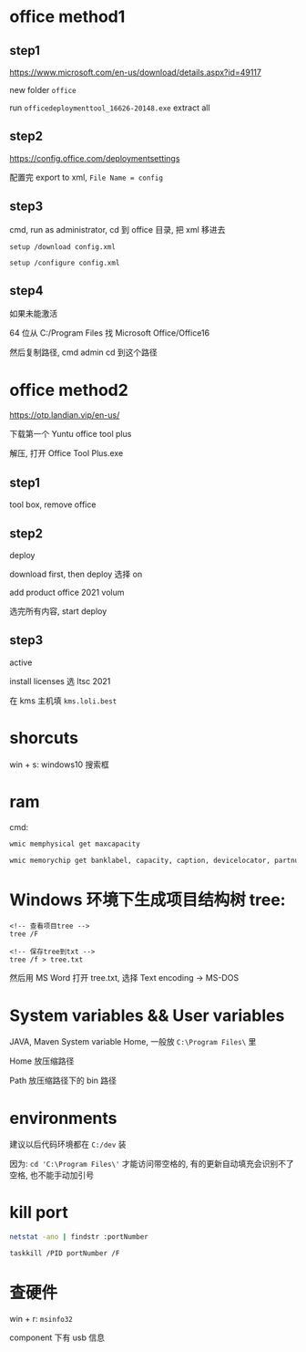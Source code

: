 # office method1

## step1

https://www.microsoft.com/en-us/download/details.aspx?id=49117

new folder `office`

run `officedeploymenttool_16626-20148.exe` extract all

## step2

https://config.office.com/deploymentsettings

配置完 export to xml, `File Name = config`

## step3

cmd, run as administrator, cd 到 office 目录, 把 xml 移进去

`setup /download config.xml`

`setup /configure config.xml`

## step4

如果未能激活

64 位从 C:/Program Files 找 Microsoft Office/Office16

然后复制路径, cmd admin cd 到这个路径

# office method2

https://otp.landian.vip/en-us/

下载第一个 Yuntu office tool plus

解压, 打开 Office Tool Plus.exe

## step1

tool box, remove office

## step2

deploy

download first, then deploy 选择 on

add product office 2021 volum

选完所有内容, start deploy

## step3

active

install licenses 选 ltsc 2021

在 kms 主机填 `kms.loli.best`

# shorcuts

win + s: windows10 搜索框

# ram

cmd:

```bash
wmic memphysical get maxcapacity
```

```bash
wmic memorychip get banklabel, capacity, caption, devicelocator, partnumber
```

# Windows 环境下生成项目结构树 tree:

```console
<!-- 查看项目tree -->
tree /F

<!-- 保存tree到txt -->
tree /f > tree.txt
```

然后用 MS Word 打开 tree.txt, 选择 Text encoding -> MS-DOS

# System variables && User variables

JAVA, Maven System variable Home, 一般放 `C:\Program Files\` 里

Home 放压缩路径

Path 放压缩路径下的 bin 路径

# environments

建议以后代码环境都在 `C:/dev` 装

因为: `cd 'C:\Program Files\'` 才能访问带空格的, 有的更新自动填充会识别不了空格, 也不能手动加引号

# kill port

```bash
netstat -ano | findstr :portNumber

taskkill /PID portNumber /F
```

# 查硬件

win + r: `msinfo32`

component 下有 usb 信息
